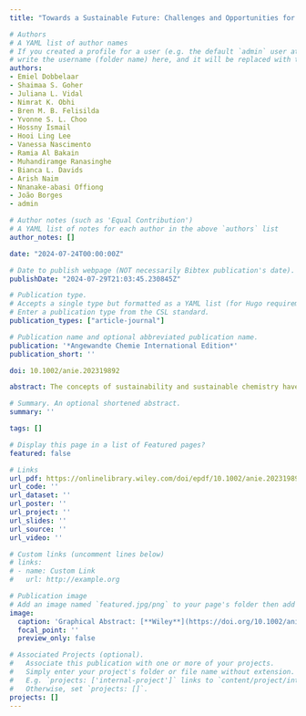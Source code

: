 ```yaml
---
title: "Towards a Sustainable Future: Challenges and Opportunities for Early‐Career Chemists"

# Authors
# A YAML list of author names
# If you created a profile for a user (e.g. the default `admin` user at `content/authors/admin/`), 
# write the username (folder name) here, and it will be replaced with their full name and linked to their profile.
authors:
- Emiel Dobbelaar
- Shaimaa S. Goher
- Juliana L. Vidal
- Nimrat K. Obhi
- Bren M. B. Felisilda
- Yvonne S. L. Choo
- Hossny Ismail
- Hooi Ling Lee
- Vanessa Nascimento
- Ramia Al Bakain
- Muhandiramge Ranasinghe
- Bianca L. Davids
- Arish Naim
- Nnanake-abasi Offiong
- João Borges
- admin

# Author notes (such as 'Equal Contribution')
# A YAML list of notes for each author in the above `authors` list
author_notes: []

date: "2024-07-24T00:00:00Z"

# Date to publish webpage (NOT necessarily Bibtex publication's date).
publishDate: "2024-07-29T21:03:45.230845Z"

# Publication type.
# Accepts a single type but formatted as a YAML list (for Hugo requirements).
# Enter a publication type from the CSL standard.
publication_types: ["article-journal"]

# Publication name and optional abbreviated publication name.
publication: '*Angewandte Chemie International Edition*'
publication_short: ''

doi: 10.1002/anie.202319892

abstract: The concepts of sustainability and sustainable chemistry have attracted increasing attention in recent years, being of great importance to the younger generation. In this Viewpoint Article, we share how early‐career chemists can contribute to the sustainable transformation of their discipline. We identify ways in which they can engage to catalyse action for change. This article does not attempt to answer questions about the most promising or pressing areas driving research and chemical innovation in the context of sustainability. Instead, we want to inspire and engage early‐career chemists in pursuing sustainable actions by showcasing opportunities in education, outreach and policymaking, research culture and publishing, while highlighting existing challenges and the complexity of the topic. We want to empower early‐career chemists by providing resources and ideas for engagement for a sustainable future globally. While the article focuses on students and early‐career chemists, it provides insights to further stimulate the engagement of scientists from diverse backgrounds.

# Summary. An optional shortened abstract.
summary: ''

tags: []

# Display this page in a list of Featured pages?
featured: false

# Links
url_pdf: https://onlinelibrary.wiley.com/doi/epdf/10.1002/anie.202319892
url_code: ''
url_dataset: ''
url_poster: ''
url_project: ''
url_slides: ''
url_source: ''
url_video: ''

# Custom links (uncomment lines below)
# links:
# - name: Custom Link
#   url: http://example.org

# Publication image
# Add an image named `featured.jpg/png` to your page's folder then add a caption below.
image:
  caption: 'Graphical Abstract: [**Wiley**](https://doi.org/10.1002/anie.202319892)'
  focal_point: ''
  preview_only: false

# Associated Projects (optional).
#   Associate this publication with one or more of your projects.
#   Simply enter your project's folder or file name without extension.
#   E.g. `projects: ['internal-project']` links to `content/project/internal-project/index.md`.
#   Otherwise, set `projects: []`.
projects: []
---
```

